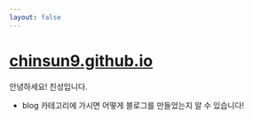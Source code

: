 ```yaml
---
layout: false
---
```


# [chinsun9.github.io](https://chinsun9.github.io/)

안녕하세요! 친성입니다.

- blog 카테고리에 가시면 어떻게 블로그를 만들었는지 알 수 있습니다!
